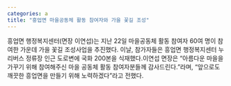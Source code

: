 ```yaml
---
categories: a
title: "흥업면 마을공동체 활동 참여자와 가을 꽃길 조성"
---
```

흥업면 행정복지센터(면장 이연섭)는 지난 22일 마을공동체 활동 참여자 60여 명이 참여한 가운데 가을 꽃길 조성사업을 추진했다. 이날, 참가자들은 흥업면 행정복지센터 누리버스 정류장 인근 도로변에 국화 200본을 식재했다.이연섭 면장은 “아름다운 마을을 가꾸기 위해 참여해주신 마을 공동체 활동 참여자분들께 감사드린다.”라며, “앞으로도 깨끗한 흥업면을 만들기 위해 노력하겠다”라고 전했다.